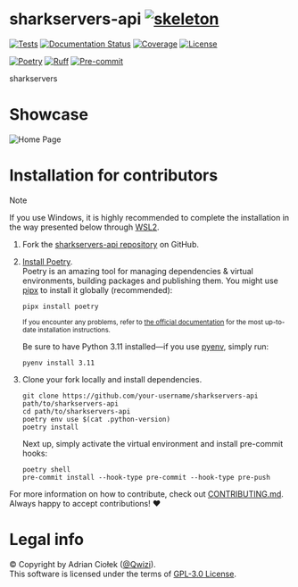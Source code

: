 # sharkservers-api [![skeleton](https://img.shields.io/badge/57cf553-skeleton?label=%F0%9F%92%80%20bswck/skeleton&labelColor=black&color=grey&link=https%3A//github.com/bswck/skeleton)](https://github.com/bswck/skeleton/tree/57cf553)

[![Tests](https://github.com/Qwizi/sharkservers-api/actions/workflows/test.yml/badge.svg)](https://github.com/Qwizi/sharkservers-api/actions/workflows/test.yml)
[![Documentation Status](https://readthedocs.org/projects/sharkservers-api/badge/?version=latest)](https://sharkservers-api.readthedocs.io/en/latest/?badge=latest)
[![Coverage](https://coverage-badge.samuelcolvin.workers.dev/Qwizi/sharkservers-api.svg)](https://coverage-badge.samuelcolvin.workers.dev/redirect/Qwizi/sharkservers-api)
[![License](https://img.shields.io/github/license/Qwizi/sharkservers-api.svg?label=License)](https://github.com/Qwizi/sharkservers-api/blob/HEAD/LICENSE)

[![Poetry](https://img.shields.io/endpoint?url=https://python-poetry.org/badge/v0.json)](https://python-poetry.org/)
[![Ruff](https://img.shields.io/endpoint?url=https://raw.githubusercontent.com/astral-sh/ruff/main/assets/badge/v2.json)](https://github.com/astral-sh/ruff)
[![Pre-commit](https://img.shields.io/badge/pre--commit-enabled-brightgreen?logo=pre-commit&logoColor=white)](https://github.com/pre-commit/pre-commit)

sharkservers

# Showcase

![Home Page](https://i.imgur.com/HG3C0IL.png)


# Installation for contributors


<!--
This section was generated from bswck/skeleton@57cf553.
Instead of changing this particular file, you might want to alter the template:
https://github.com/bswck/skeleton/tree/57cf553/fragments/guide.md
-->

> [!Note]
> If you use Windows, it is highly recommended to complete the installation in the way presented below through [WSL2](https://learn.microsoft.com/en-us/windows/wsl/install).



1.  Fork the [sharkservers-api repository](https://github.com/Qwizi/sharkservers-api) on GitHub.

1.  [Install Poetry](https://python-poetry.org/docs/#installation).<br/>
    Poetry is an amazing tool for managing dependencies & virtual environments, building packages and publishing them.
    You might use [pipx](https://github.com/pypa/pipx#readme) to install it globally (recommended):

    ```shell
    pipx install poetry
    ```

    <sub>If you encounter any problems, refer to [the official documentation](https://python-poetry.org/docs/#installation) for the most up-to-date installation instructions.</sub>

    Be sure to have Python 3.11 installed—if you use [pyenv](https://github.com/pyenv/pyenv#readme), simply run:

    ```shell
    pyenv install 3.11
    ```

1.  Clone your fork locally and install dependencies.

    ```shell
    git clone https://github.com/your-username/sharkservers-api path/to/sharkservers-api
    cd path/to/sharkservers-api
    poetry env use $(cat .python-version)
    poetry install
    ```

    Next up, simply activate the virtual environment and install pre-commit hooks:

    ```shell
    poetry shell
    pre-commit install --hook-type pre-commit --hook-type pre-push
    ```

For more information on how to contribute, check out [CONTRIBUTING.md](https://github.com/Qwizi/sharkservers-api/blob/HEAD/CONTRIBUTING.md).<br/>
Always happy to accept contributions! ❤️


# Legal info
© Copyright by Adrian Ciołek ([@Qwizi](https://github.com/Qwizi)).
<br />This software is licensed under the terms of [GPL-3.0 License](https://github.com/Qwizi/sharkservers-api/blob/HEAD/LICENSE).
